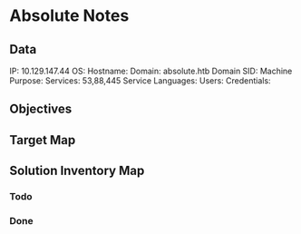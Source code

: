 # Absolute Notes

## Data 

IP: 10.129.147.44
OS: 
Hostname: 
Domain: absolute.htb
Domain SID:
Machine Purpose: 
Services: 53,88,445
Service Languages:
Users: 
Credentials:

## Objectives

## Target Map

## Solution Inventory Map


### Todo 


### Done
      

